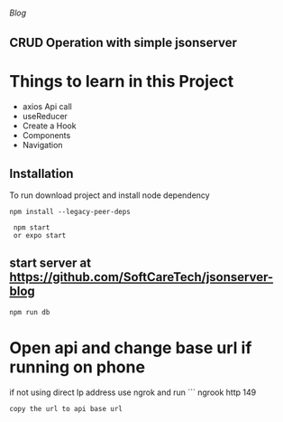 ###### Blog 

## CRUD Operation with simple jsonserver
# Things to learn in this Project
 - axios  Api call  
 - useReducer 
 - Create  a Hook
 - Components
 - Navigation 

## Installation
To run
download project and install node dependency
 
 ``` 
 npm install --legacy-peer-deps 
 
  npm start 
  or expo start
 ```
 

## start server at https://github.com/SoftCareTech/jsonserver-blog
```
npm run db 
```
 
# Open api and change base url if running on phone
if not using direct Ip address use ngrok and run ```
ngrook http 149 
``` in ngrok folder in https://github.com/SoftCareTech/jsonserver-blog project
copy the url to api base url


